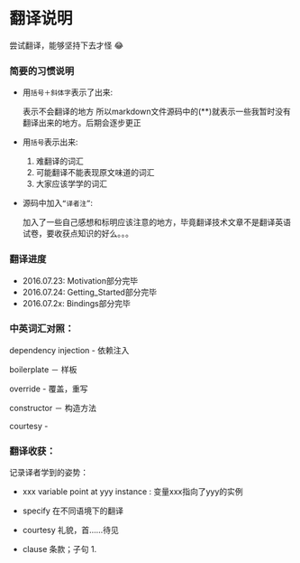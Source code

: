 # 翻译说明
尝试翻译，能够坚持下去才怪 😂

### 简要的习惯说明
- 用`括号＋斜体字`表示了出来: 

    表示不会翻译的地方
    所以markdown文件源码中的(**)就表示一些我暂时没有翻译出来的地方。后期会逐步更正

- 用`括号`表示出来: 
    1. 难翻译的词汇
    2. 可能翻译不能表现原文味道的词汇
    3. 大家应该学学的词汇

- 源码中加入`“译者注”`: 
    
    加入了一些自己感想和标明应该注意的地方，毕竟翻译技术文章不是翻译英语试卷，要收获点知识的好么。。。


### 翻译进度
- 2016.07.23: Motivation部分完毕
- 2016.07.24: Getting_Started部分完毕
- 2016.07.2x: Bindings部分完毕



### 中英词汇对照：

dependency injection - 依赖注入

boilerplate － 样板

override - 覆盖，重写

constructor － 构造方法

courtesy - 

### 翻译收获：
记录译者学到的姿势：

* xxx variable point at yyy instance : 变量xxx指向了yyy的实例

* specify 在不同语境下的翻译

* courtesy 礼貌，首……待见

* clause 条款；子句
    1. 

